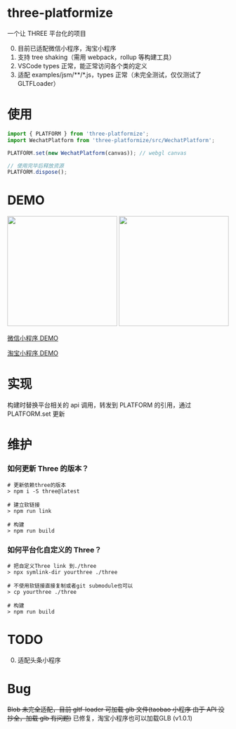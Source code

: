 # three-platformize

一个让 THREE 平台化的项目

0. 目前已适配微信小程序，淘宝小程序
1. 支持 tree shaking（需用 webpack，rollup 等构建工具）
2. VSCode types 正常，能正常访问各个类的定义
3. 适配 examples/jsm/\*\*/\*.js，types 正常（未完全测试，仅仅测试了 GLTFLoader）

# 使用

```js
import { PLATFORM } from 'three-platformize';
import WechatPlatform from 'three-platformize/src/WechatPlatform';

PLATFORM.set(new WechatPlatform(canvas)); // webgl canvas

// 使用完毕后释放资源
PLATFORM.dispose();
```

# DEMO

<div>
  <img src="https://raw.githubusercontent.com/deepkolos/three-platformize-demo-wechat/master/demo.gif" width="250" alt="" style="display:inline-block;"/>
  <img src="https://raw.githubusercontent.com/deepkolos/three-platformize-demo-taobao/master/demo.gif" width="250" alt="" style="display:inline-block;"/>
</div>

[微信小程序 DEMO](https://github.com/deepkolos/three-platformize-demo-wechat)

[淘宝小程序 DEMO](https://github.com/deepkolos/three-platformize-demo-taobao)

# 实现

构建时替换平台相关的 api 调用，转发到 PLATFORM 的引用，通过 PLATFORM.set 更新

# 维护

### 如何更新 Three 的版本？

```shell
# 更新依赖three的版本
> npm i -S three@latest

# 建立软链接
> npm run link

# 构建
> npm run build
```

### 如何平台化自定义的 Three？

```shell
# 把自定义Three link 到./three
> npx symlink-dir yourthree ./three

# 不使用软链接直接复制或者git submodule也可以
> cp yourthree ./three

# 构建
> npm run build
```

# TODO

0. 适配头条小程序

# Bug

~~Blob 未完全适配，目前 gltf-loader 可加载 glb 文件(taobao 小程序 由于 API 没抄全，加载 glb 有问题)~~ 已修复，淘宝小程序也可以加载GLB (v1.0.1)
